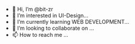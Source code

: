 - 👋 Hi, I’m @bit-zr
- 👀 I’m interested in UI-Design...
- 🌱 I’m currently learning WEB DEVELOPMENT...
- 💞️ I’m looking to collaborate on ...
- 📫 How to reach me ...

<!---
bit-zr/bit-zr is a ✨ special ✨ repository because its `README.md` (this file) appears on your GitHub profile.
You can click the Preview link to take a look at your changes.
--->
